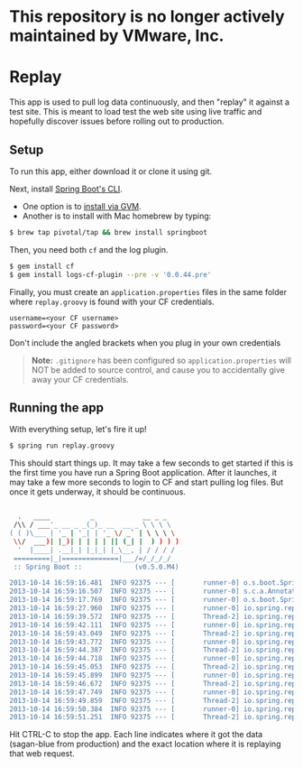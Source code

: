 # This repository is no longer actively maintained by VMware, Inc.

# Replay

This app is used to pull log data continuously, and then "replay" it against a test site. This is meant to load test the web site using live traffic and hopefully discover issues before rolling out to production.

## Setup

To run this app, either download it or clone it using git.

Next, install [Spring Boot's CLI](https://github.com/spring-projects/spring-boot#spring-boot-cli).

- One option is to [install via GVM](https://github.com/spring-projects/spring-boot#installation-with-gvm).
- Another is to install with Mac homebrew by typing:

```sh
$ brew tap pivotal/tap && brew install springboot
```

Then, you need both `cf` and the log plugin.

```sh
$ gem install cf
$ gem install logs-cf-plugin --pre -v '0.0.44.pre'
```

Finally, you must create an `application.properties` files in the same folder where `replay.groovy` is found with your CF credentials.

```properties
username=<your CF username>
password=<your CF password>
```

Don't include the angled brackets when you plug in your own credentials

> **Note:** `.gitignore` has been configured so `application.properties` will NOT be added to source control, and cause you to accidentally give away your CF credentials.

## Running the app

With everything setup, let's fire it up!

```sh
$ spring run replay.groovy
```

This should start things up. It may take a few seconds to get started if this is the first time you have run a Spring Boot application. After it launches, it may take a few more seconds to login to CF and start pulling log files. But once it gets underway, it should be continuous.

```sh

  .   ____          _            __ _ _
 /\\ / ___'_ __ _ _(_)_ __  __ _ \ \ \ \
( ( )\___ | '_ | '_| | '_ \/ _` | \ \ \ \
 \\/  ___)| |_)| | | | | || (_| |  ) ) ) )
  '  |____| .__|_| |_|_| |_\__, | / / / /
 =========|_|==============|___/=/_/_/_/
 :: Spring Boot ::             (v0.5.0.M4)

2013-10-14 16:59:16.481  INFO 92375 --- [       runner-0] o.s.boot.SpringApplication               : Starting application on retina with PID 92375 (/Users/gturnquist/.groovy/grapes/org.springframework.boot/spring-boot/jars/spring-boot-0.5.0.M4.jar started by gturnquist)
2013-10-14 16:59:16.507  INFO 92375 --- [       runner-0] s.c.a.AnnotationConfigApplicationContext : Refreshing org.springframework.context.annotation.AnnotationConfigApplicationContext@4d38e3ae: startup date [Mon Oct 14 16:59:16 EDT 2013]; root of context hierarchy
2013-10-14 16:59:17.769  INFO 92375 --- [       runner-0] o.s.boot.SpringApplication               : Started application in 1.502 seconds
2013-10-14 16:59:27.960  INFO 92375 --- [       runner-0] io.spring.replay.Application             : Fetching logs
2013-10-14 16:59:39.572  INFO 92375 --- [       Thread-2] io.spring.replay.Replay                  : Replaying sagan-blue GET http://staging.spring.io/css/search.css
2013-10-14 16:59:42.111  INFO 92375 --- [       runner-0] io.spring.replay.Replay                  : Replaying sagan-blue GET http://staging.spring.io/css/search.css
2013-10-14 16:59:43.049  INFO 92375 --- [       Thread-2] io.spring.replay.Replay                  : Replaying sagan-blue GET http://staging.spring.io/project_metadata/spring-security-oauth?callback=jQuery110106259836407843977_1381784389876&_=1381784389877
2013-10-14 16:59:43.772  INFO 92375 --- [       runner-0] io.spring.replay.Replay                  : Replaying sagan-blue GET http://staging.spring.io/project_metadata/spring-security-oauth?callback=jQuery110106259836407843977_1381784389876&_=1381784389877
2013-10-14 16:59:44.387  INFO 92375 --- [       Thread-2] io.spring.replay.Replay                  : Replaying sagan-blue GET http://staging.spring.io/js/search.js
2013-10-14 16:59:44.718  INFO 92375 --- [       runner-0] io.spring.replay.Replay                  : Replaying sagan-blue GET http://staging.spring.io/js/search.js
2013-10-14 16:59:45.053  INFO 92375 --- [       Thread-2] io.spring.replay.Replay                  : Replaying sagan-blue GET http://staging.spring.io/
2013-10-14 16:59:45.899  INFO 92375 --- [       runner-0] io.spring.replay.Replay                  : Replaying sagan-blue GET http://staging.spring.io/
2013-10-14 16:59:46.672  INFO 92375 --- [       Thread-2] io.spring.replay.Replay                  : Replaying sagan-blue GET http://staging.spring.io/blog/
2013-10-14 16:59:47.749  INFO 92375 --- [       runner-0] io.spring.replay.Replay                  : Replaying sagan-blue GET http://staging.spring.io/blog/
2013-10-14 16:59:49.859  INFO 92375 --- [       Thread-2] io.spring.replay.Replay                  : Replaying sagan-blue GET http://staging.spring.io/blog/feed/
2013-10-14 16:59:50.384  INFO 92375 --- [       runner-0] io.spring.replay.Replay                  : Replaying sagan-blue GET http://staging.spring.io/blog/feed/
2013-10-14 16:59:51.251  INFO 92375 --- [       Thread-2] io.spring.replay.Replay                  : Replaying sagan-blue GET http://staging.spring.io/
```

Hit CTRL-C to stop the app. Each line indicates where it got the data (sagan-blue from production) and the exact location where it is replaying that web request.


